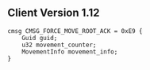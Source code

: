 ## Client Version 1.12

```rust,ignore
cmsg CMSG_FORCE_MOVE_ROOT_ACK = 0xE9 {
    Guid guid;    
    u32 movement_counter;    
    MovementInfo movement_info;    
}

```
